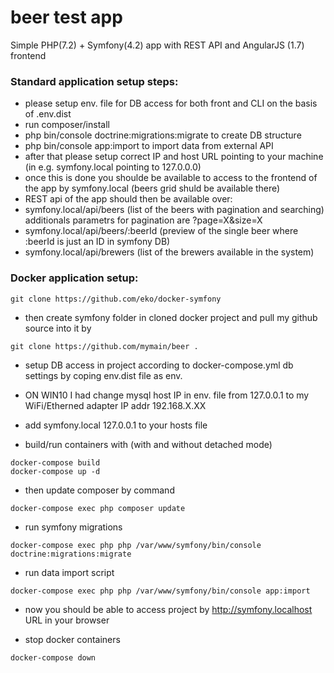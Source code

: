 # beer test app

Simple PHP(7.2) + Symfony(4.2) app with REST API and AngularJS (1.7) frontend

### Standard application setup steps:

- please setup env. file for DB access for both front and CLI on the basis of .env.dist
- run composer/install
- php bin/console doctrine:migrations:migrate to create DB structure
- php bin/console app:import to import data from external API
- after that please setup correct IP and host URL pointing to your machine (in e.g. symfony.local pointing to 127.0.0.0)
- once this is done you shoulde be available to access to the frontend of the app by symfony.local (beers grid shuld be available there)
- REST api of the app should then be available over:
- symfony.local/api/beers (list of the beers with pagination and searching) additionals parametrs for pagination are ?page=X&size=X
- symfony.local/api/beers/:beerId (preview of the single beer where :beerId is just an ID in symfony DB)
- symfony.local/api/brewers (list of the brewers available in the system)




### Docker application setup:

```
git clone https://github.com/eko/docker-symfony
```

- then create symfony folder in cloned docker project and pull my github source into it by
```
git clone https://github.com/mymain/beer .
```

- setup DB access in project according to docker-compose.yml db settings by coping env.dist file as env.
- ON WIN10 I had change mysql host IP in env. file from 127.0.0.1 to my WiFi/Etherned adapter IP addr 192.168.X.XX

- add symfony.local 127.0.0.1 to your hosts file

- build/run containers with (with and without detached mode)
```
docker-compose build
docker-compose up -d
```

- then update composer by command
```
docker-compose exec php composer update
```

- run symfony migrations
```
docker-compose exec php php /var/www/symfony/bin/console doctrine:migrations:migrate
```

- run data import script
```
docker-compose exec php php /var/www/symfony/bin/console app:import
```

- now you should be able to access project by http://symfony.localhost URL in your browser

- stop docker containers 
```
docker-compose down
```
